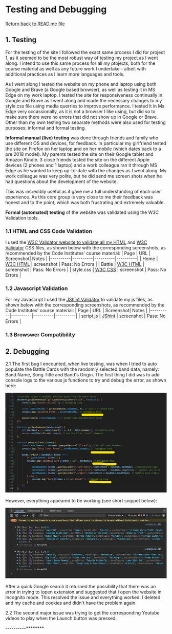 # Testing and Debugging
[Return back to READ.me file](../README.md)

## 1. Testing

For the testing of the site I followed the exact same process I did for project 1, as it seemed to be the most robust way of testing my project as I went along. I intend to use this same process for all my ptojects, both for the course material as well as any future work I undertake - albeit with additional practices as I learn more languages and tools.

As I went along I tested the website on my phone and laptop using both Google and Brave (a Google based browser), as well as testing it in MS Edge on my work laptop. I tested the site for responsiveness continually in Google and Brave as I went along and made the necessary changes to my style.css file using media querries to improve performance. I tested it in Ms Edge very occassionally, as it is not a browser I like using, but did so to make sure there were no errors that did not show up in Google or Brave. Other than my own testing two separate methods were also used for testing purposes: informal and formal testing.

 **Informal manual (live) testing** was done through friends and family who use different OS and devices, for feedback. In particular my girlfriend tested the site on Firefox on her laptop and on her mobile (which dates back to a pre 2018 model). My parents tested the site on their Google tablet and Amazon Kindle. 3 close friends tested the site on the different Apple devices (2 phones and 1 laptop) and a work colleague ran it through MS Edge as he wanted to keep up-to-date with the changes as I went along. My work colleague was very polite, but he did send me screen shots when he had questions about the development of the website.

This was incredibly useful as it gave me a full understanding of each user experience. As this core group is very close to me their feedback was honest and to the point, which was both frustrating and extremely valuable. 

**Formal (automated) testing** of the website was validated using the W3C Validation tools.

### 1.1 HTML and CSS Code Validation

I used the [W3C Validator website to validate all my HTML](https://validator.w3.org/) and [W3C Validator](https://jigsaw.w3.org/css-validator/) CSS files, as shown below with the corresponding screenshots, as recommended by the Code Institutes' course material:
| Page | URL | Screenshot| Notes |
|----------|----------|----------|----------|
| Home    | [W3C HTML](https://validator.w3.org/)   | screenshot   | Pass: No Errors   |
| Battle   | [W3C HTML](https://validator.w3.org/)   | screenshot   | Pass: No Errors   |
| style.css   | [W3C CSS](https://jigsaw.w3.org/css-validator/)   | screenshot   | Pass: No Errors   |

### 1.2 Javascript Validation
For my Javascript I used the [JShint Validator](https://jshint.com/) to validate my js files, as shown below with the corresponding screenshots, as recommended by the Code Institutes' course material:
| Page | URL | Screenshot| Notes |
|----------|----------|----------|----------|
| script.js   | [JShint](https://jshint.com/)   | screenshot   | Pass: No Errors   |
 

### 1.3 Browswer Compatibility

## 2. Debugging
2.1 The first bug I encounted, when live testing, was when I tried to auto populate the Battle Cards with the randomly selected band data, namely: Band Name, Song Title and Band's Origin. The first thing I did was to add console logs to the various js functions to try and debug the error, as shown here:

![alt text](assets/imgs/documentation/console.log.2-function-not-working-added-console.logs.png)

However, everything appeared to be working (see short snippet below):

![alt text](assets/imgs/documentation/console.log.1-first-randomly-selected-bands.png)

After a quick Google search it returned the possibility that there was an error in trying to iopen extension and suggested that I open the website in Incognito mode. This resolved the issue and everything worked. I deleted and my cache and cookies and didn't have the problem again.

2.2 The second major issue was trying to get the corresponding Youtube videos to play when the Launch button was pressed.


----------********





